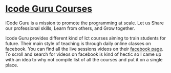 # [Icode Guru Courses](https://icodeguru.weebly.com/)

iCode Guru is a mission to promote the programming at scale.
Let us Share our professional skills, Learn from others, and Grow together.

Icode Guru provides different kind of Ict courses aiming to train students for future. Their main style of teaching is through daily online classes on facebook. You can find all the live sessions videos on their [facebook page](https://web.facebook.com/iCodeguru). To scroll and search for videos on facebook is kind of hectic so I came up with an idea to why not compile list of all the courses and put it on a single place. 


